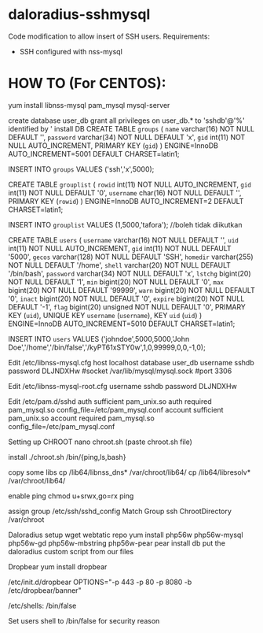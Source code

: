 # daloradius-sshmysql
Code modification to allow insert of SSH users. 
Requirements:
- SSH configured with nss-mysql

# HOW TO (For CENTOS):

yum install libnss-mysql pam_mysql mysql-server

create database user_db
grant all privileges on user_db.* to 'sshdb'@'%' identified by '
install DB
CREATE TABLE `groups` (
  `name` varchar(16) NOT NULL DEFAULT '',
  `password` varchar(34) NOT NULL DEFAULT 'x',
  `gid` int(11) NOT NULL AUTO_INCREMENT,
  PRIMARY KEY (`gid`)
) ENGINE=InnoDB AUTO_INCREMENT=5001 DEFAULT CHARSET=latin1;

INSERT INTO `groups` VALUES ('ssh','x',5000);


CREATE TABLE `grouplist` (
  `rowid` int(11) NOT NULL AUTO_INCREMENT,
  `gid` int(11) NOT NULL DEFAULT '0',
  `username` char(16) NOT NULL DEFAULT '',
  PRIMARY KEY (`rowid`)
) ENGINE=InnoDB AUTO_INCREMENT=2 DEFAULT CHARSET=latin1;

INSERT INTO `grouplist` VALUES (1,5000,'tafora'); //boleh tidak diikutkan

CREATE TABLE `users` (
  `username` varchar(16) NOT NULL DEFAULT '',
  `uid` int(11) NOT NULL AUTO_INCREMENT,
  `gid` int(11) NOT NULL DEFAULT '5000',
  `gecos` varchar(128) NOT NULL DEFAULT 'SSH',
  `homedir` varchar(255) NOT NULL DEFAULT '/home',
  `shell` varchar(20) NOT NULL DEFAULT '/bin/bash',
  `password` varchar(34) NOT NULL DEFAULT 'x',
  `lstchg` bigint(20) NOT NULL DEFAULT '1',
  `min` bigint(20) NOT NULL DEFAULT '0',
  `max` bigint(20) NOT NULL DEFAULT '99999',
  `warn` bigint(20) NOT NULL DEFAULT '0',
  `inact` bigint(20) NOT NULL DEFAULT '0',
  `expire` bigint(20) NOT NULL DEFAULT '-1',
  `flag` bigint(20) unsigned NOT NULL DEFAULT '0',
  PRIMARY KEY (`uid`),
  UNIQUE KEY `username` (`username`),
  KEY `uid` (`uid`)
) ENGINE=InnoDB AUTO_INCREMENT=5010 DEFAULT CHARSET=latin1;

INSERT INTO `users` VALUES ('johndoe',5000,5000,'John Doe','/home','/bin/false','/kyPT61xSTY0w',1,0,99999,0,0,-1,0);

Edit /etc/libnss-mysql.cfg
host        localhost
database    user_db
username    sshdb
password    DLJNDXHw
#socket      /var/lib/mysql/mysql.sock
#port        3306

Edit /etc/libnss-mysql-root.cfg
username    sshdb
password    DLJNDXHw

Edit /etc/pam.d/sshd
auth      sufficient   pam_unix.so
auth      required     pam_mysql.so    config_file=/etc/pam_mysql.conf
account   sufficient   pam_unix.so
account   required     pam_mysql.so    config_file=/etc/pam_mysql.conf

Setting up CHROOT
nano chroot.sh (paste chroot.sh file)

install
./chroot.sh /bin/{ping,ls,bash}

copy some libs
cp /lib64/libnss_dns* /var/chroot/lib64/
cp /lib64/libresolv* /var/chroot/lib64/

enable ping
chmod u+srwx,go=rx ping


assign group /etc/ssh/sshd_config
Match Group ssh
	ChrootDirectory /var/chroot
  
Daloradius setup
wget webtatic repo
yum install php56w php56w-mysql php56w-gd php56w-mbstring php56w-pear
pear install db
put the daloradius custom script from our files


Dropbear
yum install dropbear

/etc/init.d/dropbear
OPTIONS="-p 443 -p 80 -p 8080 -b /etc/dropbear/banner"

/etc/shells:
/bin/false

Set users shell to /bin/false for security reason
